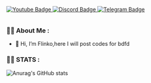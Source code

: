 
<a href="https://youtube.com/channel/UC6wxUUCcg25HadmXsjgeklg"> <img src="https://img.shields.io/badge/YouTube-blueviolet?style=for-the-badge&logo=youtube&logoColor=white" alt="Youtube Badge"/> </a>
<a href="https://discord.gg/4jdNhx5fHw"> <img src="https://img.shields.io/badge/Discord-blueviolet?style=for-the-badge&logo=discord&logoColor=white" alt="Discord Badge"/> </a>
<a href="https://t.me/v_flinko"> <img src="https://img.shields.io/badge/Telegram-blueviolet?style=for-the-badge&logo=telegram&logoColor=white" alt="Telegram Badge"/> </a>


<img src="https://komarev.com/ghpvc/?username=vflinko&style=flat-square&color=blue" alt=""/>

### :woman_technologist: About Me :
- 👋 Hi, I’m Flinko,here I will post codes for bdfd

### :woman_technologist: STATS :

![Anurag's GitHub stats](https://github-readme-stats.vercel.app/api?username=vflinko&show_icons=true&theme=radical)


<!---
vflinko/vflinko is a ✨ special ✨ repository because its `README.md` 
--->

